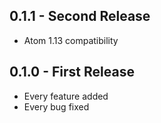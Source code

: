 ## 0.1.1 - Second Release
* Atom 1.13 compatibility

## 0.1.0 - First Release
* Every feature added
* Every bug fixed

